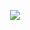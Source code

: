 <p align="center">
  <a href="https://github.com/Wonxen/" target="_blank"><img src="https://lanyard-profile-readme.vercel.app/api/972920818969505875?theme=red&bg=171a1f&animated=true&hideDiscrim=false&borderRadius=10px&locale=true"/></a>
